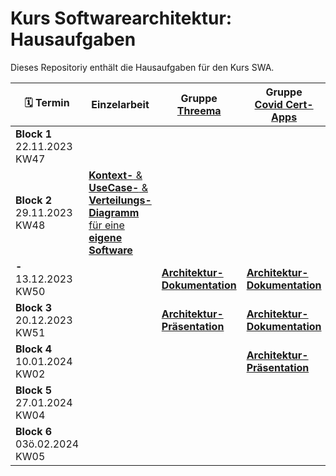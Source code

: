 # Kurs Softwarearchitektur: Hausaufgaben
Dieses Repositoriy enthält die Hausaufgaben für den Kurs SWA.

| :spiral_calendar: Termin|Einzelarbeit|Gruppe [Threema](Threema.md)|Gruppe<br>[Covid Cert-Apps](CovidCert.md)|Gruppe<br>[TipToi](Tiptoi.md)|Gruppe<br>[Minecraft](Minecraft.md)|
|-|-|-|-|-|-|
|**Block 1**<br>22.11.2023<br>KW47|||||
|**Block 2**<br>29.11.2023<br>KW48|[**Kontext-** & **UseCase-** & **Verteilungs-Diagramm** für eine **eigene Software**](/Einzelarbeit.md)|||||
|**-**<br>13.12.2023<br>KW50||[**Architektur-Dokumentation**](/Gruppenarbeit.md)|[**Architektur-Dokumentation**](/Gruppenarbeit.md)|[**Architektur-Dokumentation**](/Gruppenarbeit.md)||
|**Block 3**<br>20.12.2023<br>KW51||[**Architektur-Präsentation**](/Gruppenarbeit.md)|[**Architektur-Dokumentation**](/Gruppenarbeit.md)|[**Architektur-Dokumentation**](/Gruppenarbeit.md)||
|**Block 4**<br>10.01.2024<br>KW02|||[**Architektur-Präsentation**](/Gruppenarbeit.md)|[**Architektur-Präsentation**](/Gruppenarbeit.md)|[**Architektur-Dokumentation**](/Gruppenarbeit.md)|
|**Block 5**<br>27.01.2024<br>KW04|||||[**Architektur-Präsentation**](/Gruppenarbeit.md)|
|**Block 6**<br>03ö.02.2024<br>KW05|
